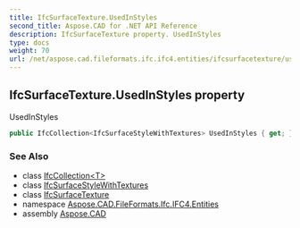 ```yaml
---
title: IfcSurfaceTexture.UsedInStyles
second_title: Aspose.CAD for .NET API Reference
description: IfcSurfaceTexture property. UsedInStyles
type: docs
weight: 70
url: /net/aspose.cad.fileformats.ifc.ifc4.entities/ifcsurfacetexture/usedinstyles/
---
```

## IfcSurfaceTexture.UsedInStyles property

UsedInStyles

```csharp
public IfcCollection<IfcSurfaceStyleWithTextures> UsedInStyles { get; }
```

### See Also

* class [IfcCollection&lt;T&gt;](../../../aspose.cad.fileformats.ifc/ifccollection-1/)
* class [IfcSurfaceStyleWithTextures](../../ifcsurfacestylewithtextures/)
* class [IfcSurfaceTexture](../)
* namespace [Aspose.CAD.FileFormats.Ifc.IFC4.Entities](../../ifcsurfacetexture/)
* assembly [Aspose.CAD](../../../)


